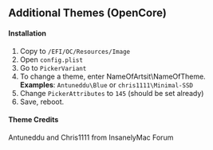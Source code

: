 ## Additional Themes (OpenCore)

#### Installation

1. Copy to `/EFI/OC/Resources/Image`
2. Open `config.plist`
3. Go to `PickerVariant`
4. To change a theme, enter NameOfArtsit\NameOfTheme.</br>
	**Examples**: `Antuneddu\Blue` or `chris1111\Minimal-SSD`</br>
5. Change `PickerAttributes` to `145` (should be set already)
6. Save, reboot.

#### Theme Credits

Antuneddu and Chris1111 from InsanelyMac Forum
